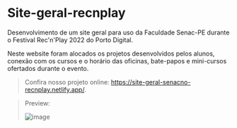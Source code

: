 # Site-geral-recnplay

Desenvolvimento de um site geral para uso da Faculdade Senac-PE durante o Festival Rec'n'Play 2022 do Porto Digital.

Neste website foram alocados os projetos desenvolvidos pelos alunos, conexão com os cursos e o horário das oficinas, bate-papos e mini-cursos ofertados durante o evento.


> Confira nosso projeto online: https://site-geral-senacno-recnplay.netlify.app/.

> Preview:
> 
> ![image](https://user-images.githubusercontent.com/96557105/203657263-39a743af-877d-445e-9109-a186bc5b6f14.png)
